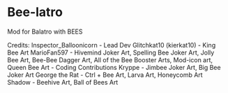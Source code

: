 # Bee-latro
Mod for Balatro with BEES







Credits:
Inspector_Balloonicorn - Lead Dev
Glitchkat10 (kierkat10) - King Bee Art
MarioFan597 - Hivemind Joker Art, Spelling Bee Joker Art, Jolly Bee Art, Bee-Bee Dagger Art, All of the Bee Booster Arts, Mod-icon art, Queen Bee Art
            - Coding Contributions
Kryppe - Jimbee Joker Art, Big Bee Joker Art
George the Rat - Ctrl + Bee Art, Larva Art, Honeycomb Art
Shadow - Beehive Art, Ball of Bees Art
